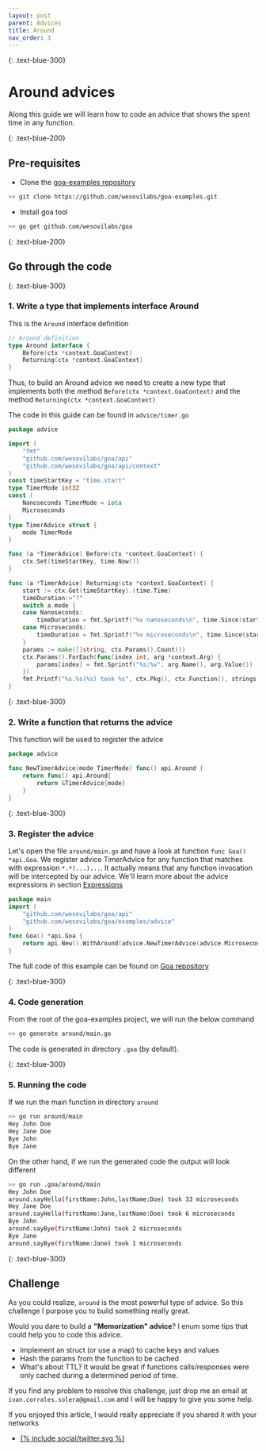 ```yaml
---
layout: post
parent: Advices
title: Around
nav_order: 3
---
```


{: .text-blue-300}
# Around advices

Along this guide we will learn how to code an advice that shows the spent time in any function.

{: .text-blue-200}
## Pre-requisites

- Clone the [goa-examples repository](https://github.com/wesovilabs/goa-examples.git)
```bash
>> git clone https://github.com/wesovilabs/goa-examples.git
```

- Install goa tool 
```bash
>> go get github.com/wesovilabs/goa
```

{: .text-blue-200}
## Go through the code

{: .text-blue-300}
### 1. Write a type that implements interface Around

This is the `Around` interface definition 
```go
// Around definition
type Around interface {
	Before(ctx *context.GoaContext)
    Returning(ctx *context.GoaContext)
}
```

Thus, to build an Around advice we need to create a new type that implements both the method  `Before(ctx *context.GoaContext)` and the method `Returning(ctx *context.GoaContext)`

The code in this guide can be found in `advice/timer.go`
```go
package advice

import (
    "fmt"
    "github.com/wesovilabs/goa/api"
    "github.com/wesovilabs/goa/api/context"
)
const timeStartKey = "time.start"
type TimerMode int32
const (
    Nanoseconds TimerMode = iota
    Microseconds
)
type TimerAdvice struct {
    mode TimerMode
}

func (a *TimerAdvice) Before(ctx *context.GoaContext) {
    ctx.Set(timeStartKey, time.Now())
}

func (a *TimerAdvice) Returning(ctx *context.GoaContext) {
    start := ctx.Get(timeStartKey).(time.Time)
    timeDuration:="?"
    switch a.mode {
    case Nanoseconds:
        timeDuration = fmt.Sprintf("%v nanoseconds\n", time.Since(start).Nanoseconds())
    case Microseconds:
        timeDuration = fmt.Sprintf("%v microseconds\n", time.Since(start).Microseconds())
    }
    params := make([]string, ctx.Params().Count())
    ctx.Params().ForEach(func(index int, arg *context.Arg) {
        params[index] = fmt.Sprintf("%s:%v", arg.Name(), arg.Value())
    })
    fmt.Printf("%s.%s(%s) took %s", ctx.Pkg(), ctx.Function(), strings.Join(params, ","),timeDuration)
}


```

{: .text-blue-300}
### 2. Write a function that returns the advice

This function will be used to register the advice

```go
package advice

func NewTimerAdvice(mode TimerMode) func() api.Around {
    return func() api.Around{
        return &TimerAdvice{mode}
    }
}
``` 

{: .text-blue-300}
### 3. Register the advice

Let's open the file `around/main.go` and have a look at function `func Goa() *api.Goa`.  We register advice TimerAdvice for any function that matches with expression `*.*(...)...`.  It actually means
that any function invocation will be intercepted by our advice. We'll learn more about the advice expressions in section [Expressions]()

```go
package main
import (
    "github.com/wesovilabs/goa/api"
    "github.com/wesovilabs/goa/examples/advice"
)
func Goa() *api.Goa {
    return api.New().WithAround(advice.NewTimerAdvice(advice.Microseconds), "*.*(...)...")
}
```


The full code of this example can be found on [Goa repository]()

{: .text-blue-300}
### 4. Code generation

From the root of the goa-examples project, we will run the below command

```bash
>> go generate around/main.go
```

The code is generated in directory `.goa` (by default). 

{: .text-blue-300}
### 5. Running the code

If we run the main function in directory `around` 

```bash
>> go run around/main
Hey John Doe
Hey Jane Doe
Bye John
Bye Jane
```

On the other hand,  if we run the generated code the output will look different

```bash
>> go run .goa/around/main
Hey John Doe
around.sayHello(firstName:John,lastName:Doe) took 33 microseconds
Hey Jane Doe
around.sayHello(firstName:Jane,lastName:Doe) took 6 microseconds
Bye John
around.sayBye(firstName:John) took 2 microseconds
Bye Jane
around.sayBye(firstName:Jane) took 1 microseconds
```

{: .text-blue-300}
## Challenge

As you could realize, `around` is the most powerful type of advice. So this challenge I purpose you to build something
really great.

Would you dare to build a **"Memorization" advice**?  I enum some tips that could help you to code this advice.

- Implement an struct (or use a map) to cache keys and values
- Hash the params from the function to be cached
- What's about TTL? It would be great if functions calls/responses were only cached during a determined period of time.


If you find any problem to resolve this challenge, just drop me an email at `ivan.corrales.solera@gmail.com` and I will
be happy to give you some help.


If you enjoyed this article, I would really appreciate if you shared it with your networks


<div class="socialme">
    <ul>
        <li class="twitter">
            <a href="https://twitter.com/intent/tweet?via={{site.data.social.twitter.username}}&url={{ site.data.social.twitter.url | uri_escape}}&text={{ site.data.social.twitter.message2 | uri_escape}}" target="_blank">
                {% include social/twitter.svg %}
            </a>
        </li>
    </ul>
</div>
